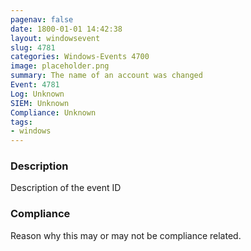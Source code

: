 ```yaml
---
pagenav: false
date: 1800-01-01 14:42:38
layout: windowsevent
slug: 4781
categories: Windows-Events 4700
image: placeholder.png
summary: The name of an account was changed
Event: 4781
Log: Unknown
SIEM: Unknown
Compliance: Unknown
tags:
- windows
---
```


### Description

Description of the event ID

### Compliance

Reason why this may or may not be compliance related.
